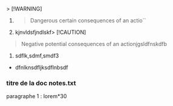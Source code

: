 [](../dossier)
[](../notes.txt)> [!WARNING]


1. > Dangerous certain consequences of an actio``
1. kjnvldsfjndlskf> [!CAUTION]
> Negative potential consequences of an actionjgsldfnskdfb
1. sdflk,sdmf,smdf3

- dfnlknsdfljksdflnbsdf



### titre de la doc notes.txt


paragraphe 1 :  lorem*30 